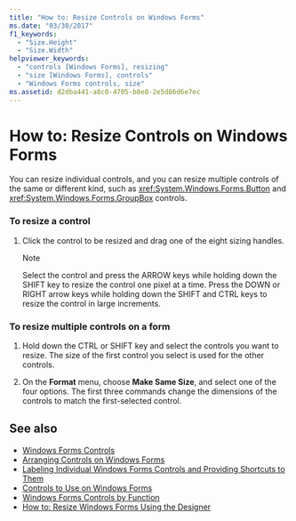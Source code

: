 ```yaml
---
title: "How to: Resize Controls on Windows Forms"
ms.date: "03/30/2017"
f1_keywords: 
  - "Size.Height"
  - "Size.Width"
helpviewer_keywords: 
  - "controls [Windows Forms], resizing"
  - "size [Windows Forms], controls"
  - "Windows Forms controls, size"
ms.assetid: d2dba441-a8c0-4705-b8e8-2e5d86d6e7ec
---
```

# How to: Resize Controls on Windows Forms
You can resize individual controls, and you can resize multiple controls of the same or different kind, such as <xref:System.Windows.Forms.Button> and <xref:System.Windows.Forms.GroupBox> controls.  
  
### To resize a control  
  
1. Click the control to be resized and drag one of the eight sizing handles.  
  
    > [!NOTE]
    >  Select the control and press the ARROW keys while holding down the SHIFT key to resize the control one pixel at a time. Press the DOWN or RIGHT arrow keys while holding down the SHIFT and CTRL keys to resize the control in large increments.  
  
### To resize multiple controls on a form  
  
1. Hold down the CTRL or SHIFT key and select the controls you want to resize. The size of the first control you select is used for the other controls.  
  
2. On the **Format** menu, choose **Make Same Size**, and select one of the four options. The first three commands change the dimensions of the controls to match the first-selected control.  
  
## See also

- [Windows Forms Controls](index.md)
- [Arranging Controls on Windows Forms](arranging-controls-on-windows-forms.md)
- [Labeling Individual Windows Forms Controls and Providing Shortcuts to Them](labeling-individual-windows-forms-controls-and-providing-shortcuts-to-them.md)
- [Controls to Use on Windows Forms](controls-to-use-on-windows-forms.md)
- [Windows Forms Controls by Function](windows-forms-controls-by-function.md)
- [How to: Resize Windows Forms Using the Designer](https://docs.microsoft.com/previous-versions/visualstudio/visual-studio-2010/37k2zkwx(v=vs.100))
